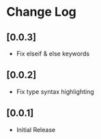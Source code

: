 # Change Log

## [0.0.3]

- Fix elseif & else keywords

## [0.0.2]

- Fix type syntax highlighting 

## [0.0.1]

- Initial Release